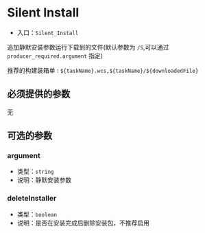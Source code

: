 # Silent Install

* 入口：`Silent_Install`

追加静默安装参数运行下载到的文件(默认参数为 `/S`,可以通过 `producer_required.argument` 指定)

推荐的构建装箱单 : `${taskName}.wcs,${taskName}/${downloadedFile}`

## 必须提供的参数

无

## 可选的参数

### argument

* 类型：`string`
* 说明：静默安装参数

### deleteInstaller

* 类型：`boolean`
* 说明：是否在安装完成后删除安装包，不推荐启用
